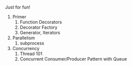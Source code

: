 Just for fun!

1. Primer
   1. Function Decorators
   2. Decorator Factory
   3. Generator, Iterators
2. Parallelism
   1. subprocess
3. Concurrency
   1. Thread 101
   2. Concurrent Consumer/Producer Pattern with Queue